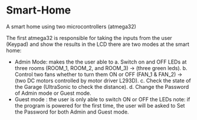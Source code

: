 # Smart-Home
A smart home using two microcontrollers (atmega32)

The first atmega32 is responsible for taking the inputs from the user (Keypad) and show the results in the LCD
there are two modes at the smart home:
- Admin Mode: makes the the user able to
    a. Switch on and OFF LEDs at three rooms (ROOM_1, ROOM_2, and ROOM_3) -> (three green leds).
    b. Control two fans whether to turn them ON or OFF (FAN_1 & FAN_2) -> (two DC motors controlled by motor driver L293D).
    c. Check the state of the Garage (UltraSonic to check the distance).
    d. Change the Password of Admin mode or Guest mode.
- Guest mode : the user is only able to switch ON or OFF the LEDs
note: if the program is powered for the first time, the user will be asked to Set the Password for both Admin and Guest mode. 
